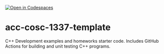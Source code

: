 [![Open in Codespaces](https://classroom.github.com/assets/launch-codespace-f4981d0f882b2a3f0472912d15f9806d57e124e0fc890972558857b51b24a6f9.svg)](https://classroom.github.com/open-in-codespaces?assignment_repo_id=9844114)
# acc-cosc-1337-template
C++ Development examples and homeworks starter code.  Includes GitHub Actions for building and unit testing C++ programs.
